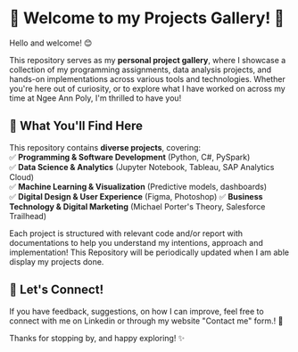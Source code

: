 # 🎉 Welcome to my Projects Gallery! 👋  

Hello and welcome! 😊  

This repository serves as my **personal project gallery**, where I showcase a collection of my programming assignments, data analysis projects, and hands-on implementations across various tools and technologies. Whether you're here out of curiosity, or to explore what I have worked on across my time at Ngee Ann Poly, I'm thrilled to have you!  

## 📌 What You'll Find Here  
This repository contains **diverse projects**, covering:  
✅ **Programming & Software Development** (Python, C#, PySpark)  
✅ **Data Science & Analytics** (Jupyter Notebook, Tableau, SAP Analytics Cloud)  
✅ **Machine Learning & Visualization** (Predictive models, dashboards)  
✅ **Digital Design & User Experience** (Figma, Photoshop)
✅ **Business Technology & Digital Marketing** (Michael Porter's Theory, Salesforce Trailhead)

Each project is structured with relevant code and/or report with documentations to help you understand my intentions, approach and implementation! This Repository will be periodically updated when I am able display my projects done.

## 🔗 Let's Connect!  
If you have feedback, suggestions, on how I can improve, feel free to connect with me on Linkedin or through my website "Contact me" form.! 🚀  

Thanks for stopping by, and happy exploring! ✨  

